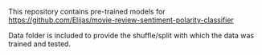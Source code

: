 This repository contains pre-trained models for
https://github.com/Elijas/movie-review-sentiment-polarity-classifier

Data folder is included to provide the shuffle/split with which the data was trained and tested.
